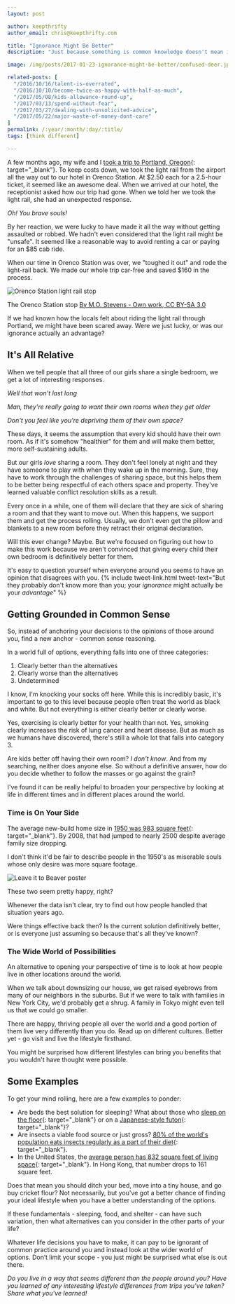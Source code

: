 ```yaml
---
layout: post

author: keepthrifty
author_email: chris@keepthrifty.com

title: "Ignorance Might Be Better"
description: "Just because something is common knowledge doesn't mean it's actually right. Some say ignorance is bliss; I think ignorance might just be better."

image: /img/posts/2017-01-23-ignorance-might-be-better/confused-deer.jpg

related-posts: [
  "/2016/10/16/talent-is-overrated",
  "/2016/10/10/become-twice-as-happy-with-half-as-much",
  "/2017/05/08/kids-allowance-round-up",
  "/2017/03/13/spend-without-fear",
  "/2017/03/27/dealing-with-unsolicited-advice",
  "/2017/05/22/major-waste-of-money-dont-care"
]
permalink: /:year/:month/:day/:title/
tags: [think different]

---
```


A few months ago, my wife and I [took a trip to Portland, Oregon](http://www.jaimedeclutters.com/blog/2016/11/01/three-minimalist-toys-orenco-station/){: target="_blank"}. To keep costs down, we took the light rail from the airport all the way out to our hotel in Orenco Station. At $2.50 each for a 2.5-hour ticket, it seemed like an awesome deal. When we arrived at our hotel, the receptionist asked how our trip had gone. When we told her we took the light rail, she had an unexpected response.

_Oh! You brave souls!_

By her reaction, we were lucky to have made it all the way without getting assaulted or robbed. We hadn't even considered that the light rail might be "unsafe". It seemed like a reasonable way to avoid renting a car or paying for an $85 cab ride.

When our time in Orenco Station was over, we "toughed it out" and rode the light-rail back. We made our whole trip car-free and saved $160 in the process.

![Orenco Station light rail stop]({{site.url}}/img/posts/2017-01-23-ignorance-might-be-better/orenco-station.jpg)

<div class="image-caption">The Orenco Station stop <a href="https://commons.wikimedia.org/w/index.php?curid=9775517" target ="_blank">By M.O. Stevens - Own work, CC BY-SA 3.0</a></div>

If we had known how the locals felt about riding the light rail through Portland, we might have been scared away. Were we just lucky, or was our ignorance actually an advantage?

## It's All Relative

When we tell people that all three of our girls share a single bedroom, we get a lot of interesting responses.

_Well that won't last long_

_Man, they're really going to want their own rooms when they get older_

_Don't you feel like you're depriving them of their own space?_

These days, it seems the assumption that every kid should have their own room. As if it's somehow "healthier" for them and will make them better, more self-sustaining adults.

But our girls _love_ sharing a room. They don't feel lonely at night and they have someone to play with when they wake up in the morning. Sure, they have to work through the challenges of sharing space, but this helps them to be better being respectful of each others space and property. They've learned valuable conflict resolution skills as a result.

Every once in a while, one of them will declare that they are sick of sharing a room and that they want to move out. When this happens, we support them and get the process rolling. Usually, we don't even get the pillow and blankets to a new room before they retract their original declaration.

Will this ever change? Maybe. But we're focused on figuring out how to make this work because we aren't convinced that giving every child their own bedroom is definitively better for them.

It's easy to question yourself when everyone around you seems to have an opinion that disagrees with you. {% include tweet-link.html tweet-text="But they probably don't know more than you; your _ignorance_ might actually be your _advantage_" %}

## Getting Grounded in Common Sense

So, instead of anchoring your decisions to the opinions of those around you, find a new anchor - common sense reasoning.

In a world full of options, everything falls into one of three categories:

1. Clearly better than the alternatives
2. Clearly worse than the alternatives
3. Undetermined

I know, I'm knocking your socks off here. While this is incredibly basic, it's important to go to this level because people often treat the world as black and white. But not everything is either clearly better or clearly worse.

Yes, exercising is clearly better for your health than not. Yes, smoking clearly increases the risk of lung cancer and heart disease. But as much as we humans have discovered, there's still a whole lot that falls into category 3.

Are kids better off having their own room? _I don't know_. And from my searching, neither does anyone else. So without a definitive answer, how do you decide whether to follow the masses or go against the grain?

I've found it can be really helpful to broaden your perspective by looking at life in different times and in different places around the world.

### Time is On Your Side

The average new-build home size in [1950 was 983 square feet](http://www.yesmagazine.org/planet/the-righteous-small-house-challenging-house-size-and-the-irresponsible-american-dream){: target="_blank"}. By 2008, that had jumped to nearly 2500 despite average family size dropping.

I don't think it'd be fair to describe people in the 1950's as miserable souls whose only desire was more square footage.

![Leave it to Beaver poster]({{site.url}}/img/posts/2017-01-23-ignorance-might-be-better/leave-it-to-beaver.jpg)

<div class="image-caption">These two seem pretty happy, right?</div>

Whenever the data isn't clear, try to find out how people handled that situation years ago.

Were things effective back then? Is the current solution definitively better, or is everyone just assuming so because that's all they've known?

### The Wide World of Possibilities

An alternative to opening your perspective of time is to look at how people live in other locations around the world.

When we talk about downsizing our house, we get raised eyebrows from many of our neighbors in the suburbs. But if we were to talk with families in New York City, we'd probably get a shrug. A family in Tokyo might even tell us that we could go smaller.

There are happy, thriving people all over the world and a good portion of them live very differently than you do. Read up on different cultures. Better yet - go visit and live the lifestyle firsthand.

You might be surprised how different lifestyles can bring you benefits that you wouldn't have thought were possible.

## Some Examples

To get your mind rolling, here are a few examples to ponder:

- Are beds the best solution for sleeping? What about those who [sleep on the floor](http://urbanwomenfitness.com/5-awesome-benefits-of-sleeping-on-the-floor/){: target="_blank"} or on a [Japanese-style futon](https://en.wikipedia.org/wiki/Futon){: target="_blank"}?
- Are insects a viable food source or just gross? [80% of the world's population eats insects regularly as a part of their diet](http://www.pbs.org/newshour/rundown/bugs-for-dinner/){: target="_blank"}.
- In the United States, the [average person has 832 square feet of living space](http://shrinkthatfootprint.com/wp-content/uploads/2013/04/Percapitaft22.gif){: target="_blank"}. In Hong Kong, that number drops to 161 square feet.

Does that mean you should ditch your bed, move into a tiny house, and go buy cricket flour? Not necessarily, but you've got a better chance of finding your ideal lifestyle when you have a better understanding of the options.

If these fundamentals - sleeping, food, and shelter - can have such variation, then what alternatives can you consider in the other parts of your life?

Whatever life decisions you have to make, it can pay to be ignorant of common practice around you and instead look at the wider world of options. Don’t limit your scope - you just might be surprised what else is out there.

_Do you live in a way that seems different than the people around you? Have you learned of any interesting lifestyle differences from trips you've taken? Share what you've learned!_
